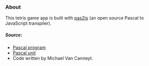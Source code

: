 ### About

This tetris game app is built with [pas2js](https://wiki.freepascal.org/pas2js) (an open source Pascal to JavaScript transpiler).

##### Source:
- [Pascal program](https://www.freepascal.org/~michael/pacman/pacman.lpr/)
- [Pascal unit](https://www.freepascal.org/~michael/pacman/upacman.pp)
- Code written by Michael Van Canneyt.
